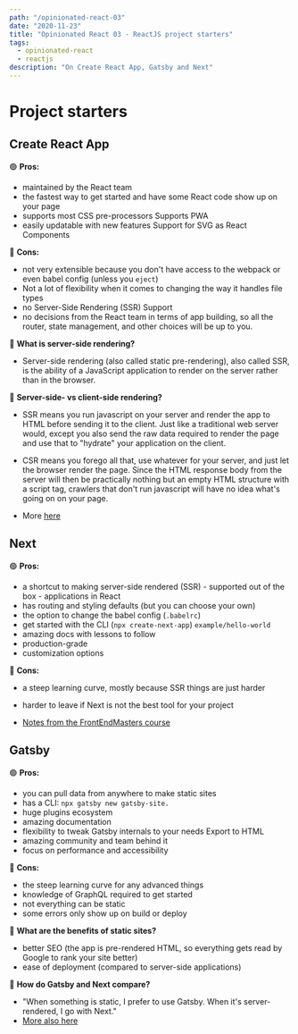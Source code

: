 ```yaml
---
path: "/opinionated-react-03"
date: "2020-11-23"
title: "Opinionated React 03 - ReactJS project starters"
tags:
  - opinionated-react
  - reactjs
description: "On Create React App, Gatsby and Next"
---
```


# Project starters

## Create React App

🟢 **Pros:**

- maintained by the React team
- the fastest way to get started and have some React code show up on your page
- supports most CSS pre-processors Supports PWA
- easily updatable with new features Support for SVG as React Components

🔴 **Cons:**

- not very extensible because you don't have access to the webpack or even babel config (unless you `eject`)
- Not a lot of flexibility when it comes to changing the way it handles file types
- no Server-Side Rendering (SSR) Support
- no decisions from the React team in terms of app building, so all the router, state management, and other choices will be up to you.

🤔 **What is server-side rendering?**

- Server-side rendering (also called static pre-rendering), also called SSR, is the ability of a JavaScript application to render on the server rather than in the browser.

🤔 **Server-side- vs client-side rendering?**

- SSR means you run javascript on your server and render the app to HTML before sending it to the client. Just like a traditional web server would, except you also send the raw data required to render the page and use that to "hydrate" your application on the client.

- CSR means you forego all that, use whatever for your server, and just let the browser render the page. Since the HTML response body from the server will then be practically nothing but an empty HTML structure with a script tag, crawlers that don't run javascript will have no idea what's going on on your page.

- More [here](https://dev.to/seal125/what-is-server-side-rendering-22ik)

## Next

🟢 **Pros:**

- a shortcut to making server-side rendered (SSR) - supported out of the box - applications in React
- has routing and styling defaults (but you can choose your own)
- the option to change the babel config (`.babelrc`)
- get started with the CLI (`npx create-next-app`) `example/hello-world`
- amazing docs with lessons to follow
- production-grade
- customization options

🔴 **Cons:**

- a steep learning curve, mostly because SSR things are just harder
- harder to leave if Next is not the best tool for your project

- [Notes from the FrontEndMasters course](https://hendrixer.github.io/nextjs-course/)

## Gatsby

🟢 **Pros:**

- you can pull data from anywhere to make static sites
- has a CLI: `npx gatsby new gatsby-site.`
- huge plugins ecosystem
- amazing documentation
- flexibility to tweak Gatsby internals to your needs Export to HTML
- amazing community and team behind it
- focus on performance and accessibility

🔴 **Cons:**

- the steep learning curve for any advanced things
- knowledge of GraphQL required to get started
- not everything can be static
- some errors only show up on build or deploy

🤔 **What are the benefits of static sites?**

- better SEO (the app is pre-rendered HTML, so everything gets read by Google to rank your site better)
- ease of deployment (compared to server-side applications)

🤔 **How do Gatsby and Next compare?**

- "When something is static, I prefer to use Gatsby. When it's server-rendered, I go with Next."
- [More also here](https://swizec.com/blog/gatsby-to-nextjs-pt1-server-side-render-or-server-side-generate)
